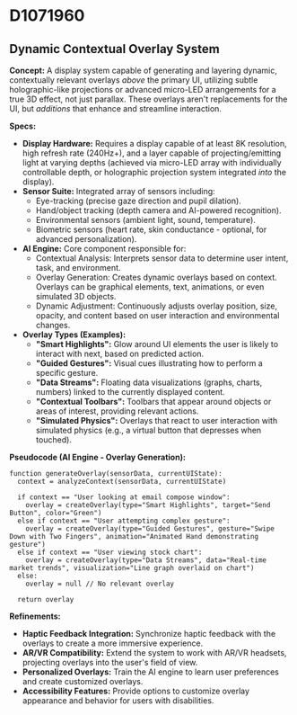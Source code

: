 # D1071960

## Dynamic Contextual Overlay System

**Concept:** A display system capable of generating and layering dynamic, contextually relevant overlays *above* the primary UI, utilizing subtle holographic-like projections or advanced micro-LED arrangements for a true 3D effect, not just parallax. These overlays aren't replacements for the UI, but *additions* that enhance and streamline interaction.

**Specs:**

*   **Display Hardware:** Requires a display capable of at least 8K resolution, high refresh rate (240Hz+), and a layer capable of projecting/emitting light at varying depths (achieved via micro-LED array with individually controllable depth, or holographic projection system integrated *into* the display).
*   **Sensor Suite:** Integrated array of sensors including:
    *   Eye-tracking (precise gaze direction and pupil dilation).
    *   Hand/object tracking (depth camera and AI-powered recognition).
    *   Environmental sensors (ambient light, sound, temperature).
    *   Biometric sensors (heart rate, skin conductance - optional, for advanced personalization).
*   **AI Engine:** Core component responsible for:
    *   Contextual Analysis: Interprets sensor data to determine user intent, task, and environment.
    *   Overlay Generation: Creates dynamic overlays based on context. Overlays can be graphical elements, text, animations, or even simulated 3D objects.
    *   Dynamic Adjustment: Continuously adjusts overlay position, size, opacity, and content based on user interaction and environmental changes.
*   **Overlay Types (Examples):**
    *   **"Smart Highlights":**  Glow around UI elements the user is likely to interact with next, based on predicted action.
    *   **"Guided Gestures":** Visual cues illustrating how to perform a specific gesture.
    *   **"Data Streams":** Floating data visualizations (graphs, charts, numbers) linked to the currently displayed content.
    *   **"Contextual Toolbars":** Toolbars that appear around objects or areas of interest, providing relevant actions.
    *   **"Simulated Physics":**  Overlays that react to user interaction with simulated physics (e.g., a virtual button that depresses when touched).

**Pseudocode (AI Engine - Overlay Generation):**

```
function generateOverlay(sensorData, currentUIState):
  context = analyzeContext(sensorData, currentUIState)

  if context == "User looking at email compose window":
    overlay = createOverlay(type="Smart Highlights", target="Send Button", color="Green")
  else if context == "User attempting complex gesture":
    overlay = createOverlay(type="Guided Gestures", gesture="Swipe Down with Two Fingers", animation="Animated Hand demonstrating gesture")
  else if context == "User viewing stock chart":
    overlay = createOverlay(type="Data Streams", data="Real-time market trends", visualization="Line graph overlaid on chart")
  else:
    overlay = null // No relevant overlay

  return overlay
```

**Refinements:**

*   **Haptic Feedback Integration:** Synchronize haptic feedback with the overlays to create a more immersive experience.
*   **AR/VR Compatibility:**  Extend the system to work with AR/VR headsets, projecting overlays into the user's field of view.
*   **Personalized Overlays:**  Train the AI engine to learn user preferences and create customized overlays.
*   **Accessibility Features:**  Provide options to customize overlay appearance and behavior for users with disabilities.